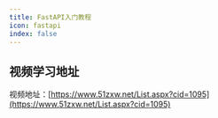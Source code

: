 ```yaml
---
title: FastAPI入门教程
icon: fastapi
index: false
---
```


## 视频学习地址
视频地址：[https://www.51zxw.net/List.aspx?cid=1095](https://www.51zxw.net/List.aspx?cid=1095)

<Catalog/>

